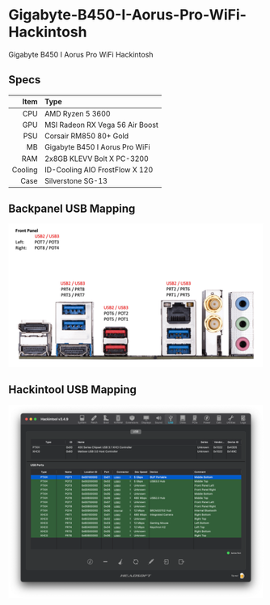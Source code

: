 # Gigabyte-B450-I-Aorus-Pro-WiFi-Hackintosh
Gigabyte B450 I Aorus Pro WiFi Hackintosh

## Specs
| Item    | Type                            |
| ---:    |                            :--- |
| CPU     | AMD Ryzen 5 3600                |
| GPU     | MSI Radeon RX Vega 56 Air Boost |
| PSU     | Corsair RM850 80+ Gold          |
| MB      | Gigabyte B450 I Aorus Pro WiFi  |
| RAM     | 2x8GB KLEVV Bolt X PC-3200      |
| Cooling | ID-Cooling AIO FrostFlow X 120  |
| Case    | Silverstone SG-13               |

## Backpanel USB Mapping
![Backpanel USB Mapping](https://github.com/ZenX4005/Gigabyte-B450-I-Aorus-Pro-WiFi-Hackintosh/blob/main/USB-Map%20(Aorus).jpg)

## Hackintool USB Mapping
![HAckintool USB Mapping](https://github.com/ZenX4005/Gigabyte-B450-I-Aorus-Pro-WiFi-Hackintosh/blob/main/USB-Map%20(Aorus).png)
